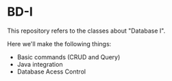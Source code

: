 # BD-I

This repository refers to the classes about "Database I".

Here we'll make the following things:

- Basic commands (CRUD and Query)
- Java integration
- Database Acess Control
